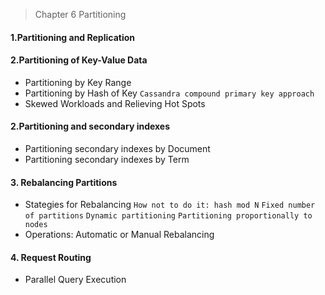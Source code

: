 > Chapter 6 Partitioning

#### 1.Partitioning and Replication

#### 2.Partitioning of Key-Value Data
* Partitioning by Key Range
* Partitioning by Hash of Key
` Cassandra compound primary key approach `
* Skewed Workloads and Relieving Hot Spots

#### 2.Partitioning and secondary indexes
* Partitioning secondary indexes by Document
* Partitioning secondary indexes by Term

#### 3. Rebalancing Partitions
* Stategies for Rebalancing
` How not to do it: hash mod N ` ` Fixed number of partitions ` ` Dynamic partitioning ` `Partitioning proportionally to nodes ` 
* Operations: Automatic or Manual Rebalancing

#### 4. Request Routing
* Parallel Query Execution
